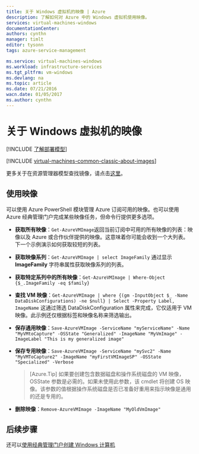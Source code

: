 ```yaml
---
title: 关于 Windows 虚拟机的映像 | Azure
description: 了解如何对 Azure 中的 Windows 虚拟机使用映像。
services: virtual-machines-windows
documentationCenter: 
authors: cynthn
manager: timlt
editor: tysonn
tags: azure-service-management

ms.service: virtual-machines-windows
ms.workload: infrastructure-services
ms.tgt_pltfrm: vm-windows
ms.devlang: na
ms.topic: article
ms.date: 07/21/2016
wacn.date: 01/05/2017
ms.author: cynthn
---
```


# 关于 Windows 虚拟机的映像

[!INCLUDE [了解部署模型](../../includes/learn-about-deployment-models-classic-include.md)]

[!INCLUDE [virtual-machines-common-classic-about-images](../../includes/virtual-machines-common-classic-about-images.md)]

更多关于在资源管理器模型查找镜像，请点击[这里](./virtual-machines-windows-cli-ps-findimage.md)。

## 使用映像

可以使用 Azure PowerShell 模块管理 Azure 订阅可用的映像。也可以使用 Azure 经典管理门户完成某些映像任务，但命令行提供更多选项。

-	**获取所有映像**：`Get-AzureVMImage`返回当前订阅中可用的所有映像的列表：映像以及 Azure 或合作伙伴提供的映像。这意味着你可能会收到一个大列表。下一个示例演示如何获取较短的列表。
-	**获取映像系列**：`Get-AzureVMImage | select ImageFamily` 通过显示 **ImageFamily** 字符串属性获取映像系列的列表。
-	**获取特定系列中的所有映像**：`Get-AzureVMImage | Where-Object {$_.ImageFamily -eq $family}`
-	**查找 VM 映像**：`Get-AzureVMImage | where {(gm -InputObject $_ -Name DataDiskConfigurations) -ne $null} | Select -Property Label, ImageName` 这通过筛选 DataDiskConfiguration 属性来完成，它仅适用于 VM 映像。此示例还仅根据标签和映像名称来筛选输出。
-	**保存通用映像**：`Save-AzureVMImage -ServiceName "myServiceName" -Name "MyVMtoCapture" -OSState "Generalized" -ImageName "MyVmImage" -ImageLabel "This is my generalized image"`
-	**保存专用映像**：`Save-AzureVMImage -ServiceName "mySvc2" -Name "MyVMToCapture2" -ImageName "myFirstVMImageSP" -OSState "Specialized" -Verbose`

    >[Azure.Tip] 如果要创建包含数据磁盘和操作系统磁盘的 VM 映像，OSState 参数是必需的。如果未使用此参数，该 cmdlet 将创建 OS 映像。该参数的值根据操作系统磁盘是否已准备好重用来指示映像是通用的还是专用的。

-	**删除映像**：`Remove-AzureVMImage -ImageName "MyOldVmImage"`

## 后续步骤

还可以[使用经典管理门户创建 Windows 计算机](./virtual-machines-windows-classic-tutorial.md)

<!---HONumber=Mooncake_0905_2016-->